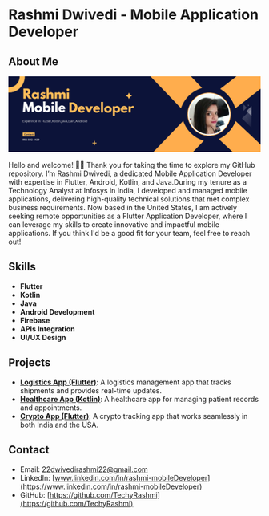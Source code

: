 # Rashmi Dwivedi - Mobile Application Developer

## About Me
<p align="left">
  <img width="1000" alt="MyPicIsaiasCuvula" src="https://github.com/TechyRashmi/TechyRashmi/blob/main/rashmi_profile.png" />
</p>

Hello and welcome! 👋🏾 Thank you for taking the time to explore my GitHub repository. 
I’m Rashmi Dwivedi, a dedicated Mobile Application Developer with expertise in Flutter, Android, Kotlin, and Java.During my tenure as a Technology Analyst at Infosys in India, I developed and managed mobile applications, delivering high-quality technical solutions that met complex business requirements. Now based in the United States, I am actively seeking remote opportunities as a Flutter Application Developer, where I can leverage my skills to create innovative and impactful mobile applications.
If you think I'd be a good fit for your team, feel free to reach out!  

## Skills
- **Flutter**
- **Kotlin**
- **Java**
- **Android Development**
- **Firebase**
- **APIs Integration**
- **UI/UX Design**

## Projects
- **[Logistics App (Flutter)](link-to-your-repo)**: A logistics management app that tracks shipments and provides real-time updates.
- **[Healthcare App (Kotlin)](link-to-your-repo)**: A healthcare app for managing patient records and appointments.
- **[Crypto App (Flutter)](link-to-your-repo)**: A crypto tracking app that works seamlessly in both India and the USA.

## Contact
- Email: [22dwivedirashmi22@gmail.com](mailto:22dwivedirashmi22@gmail.com)
- LinkedIn: [www.linkedin.com/in/rashmi-mobileDeveloper](https://www.linkedin.com/in/rashmi-mobileDeveloper)
- GitHub: [https://github.com/TechyRashmi](https://github.com/TechyRashmi)
